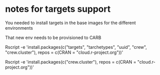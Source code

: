# notes for targets support
You needed to install targets in the base images for the different environments

That new env needs to be provisioned to CARB

Rscript -e 'install.packages(c("targets", "tarchetypes", "uuid", "crew", "crew.cluster"), repos = c(CRAN = "cloud.r-project.org"))'


Rscript -e 'install.packages(c("crew.cluster"), repos = c(CRAN = "cloud.r-project.org"))'